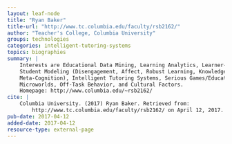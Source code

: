 ```yaml
---
layout: leaf-node
title: "Ryan Baker"
title-url: "http://www.tc.columbia.edu/faculty/rsb2162/"
author: "Teacher's College, Columbia University"
groups: technologies
categories: intelligent-tutoring-systems
topics: biographies
summary: |
    Interests are Educational Data Mining, Learning Analytics, Learner-Computer Interaction, Gaming the System,
    Student Modeling (Disengagement, Affect, Robust Learning, Knowledge, Strategic Behavior,
    Meta-Cognition), Intelligent Tutoring Systems, Serious Games/Educational Games, Science
    Microworlds, Off-Task Behavior, and Cultural Factors.
    Homepage: http://www.columbia.edu/~rsb2162/
cite: |
    Columbia University. (2017) Ryan Baker. Retrieved from:
        http://www.tc.columbia.edu/faculty/rsb2162/ on April 12, 2017.
pub-date: 2017-04-12
added-date: 2017-04-12
resource-type: external-page
---
```

